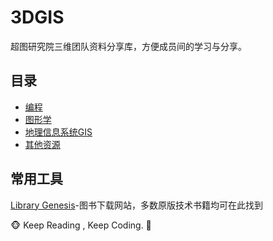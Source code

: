 # 3DGIS

超图研究院三维团队资料分享库，方便成员间的学习与分享。

## 目录

+ [编程](./0_programming.md)
+ [图形学](./1_cg.md)
+ [地理信息系统GIS](./2_gis.md)
+ [其他资源](./5_resources.md)

## 常用工具


[Library Genesis](http://libgen.rs/)-图书下载网站，多数原版技术书籍均可在此找到



:monkey_face: Keep Reading , Keep Coding. :see_no_evil:
